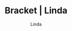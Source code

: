 ---
layout: post
author: Linda
permalink: /bracket/linda/
title: Bracket | Linda
teams: ['Gonzaga', 'Boise St.', 'UConn', 'Vermont', 'Alabama', 'Montana St.', 'Michigan St.', 'Duke', 'Baylor', 'Marquette', 'St. Mary`s', 'UCLA', 'Virginia Tech', 'Purdue', 'Murray St.', 'Kentucky', 'Gonzaga', 'UConn', 'Montana St.', 'Duke', 'Baylor', 'Saint Mary`s', 'Purdue', 'Murray St.', 'Gonzaga', 'Duke', 'Baylor', 'Purdue', 'Gonzaga', 'Purdue', 'Purdue', 'Arizona', 'Arizona', 'Arizona', 'Kansas', 'Arizona', 'Villanova', 'Kansas', 'Wisconsin', 'Arizona', 'Illinois', 'Longwood', 'Villanova', 'Kansas', 'Providence', 'Wisconsin', 'Auburn', 'Arizona', 'Seton Hall', 'UAB', 'Illinois', 'Colorado St.', 'Longwood', 'Loyola Chicago', 'Villanova', 'Kansas', 'Creighton', 'Iowa', 'Providence', 'LSU', 'Wisconsin', 'USC', 'Auburn']
correct: ['correct', 'wrong', 'wrong', 'wrong', 'wrong', 'wrong', 'correct', 'correct', 'correct', 'wrong', 'correct', 'correct', 'wrong', 'correct', 'correct', 'wrong', '', 'wrong', '', '', '', '', '', '', '', '', '', '', '', '', '', '', '', '', '', '', '', '', '', '', '', 'wrong', '', '', '', '', '', 'correct', '', '', 'correct', 'wrong', 'wrong', 'wrong', 'correct', 'correct', 'correct', 'wrong', 'correct', 'wrong', '', 'wrong', 'correct']
points: [1, 0, 0, 0, 0, 0, 1, 1, 1, 0, 1, 1, 0, 1, 1, 0, 0, 0, 0, 0, 0, 0, 0, 0, 0, 0, 0, 0, 0, 0, 0, 0, 0, 0, 0, 0, 0, 0, 0, 0, 0, 0, 0, 0, 0, 0, 0, 1, 0, 0, 1, 0, 0, 0, 1, 1, 1, 0, 1, 0, 0, 0, 1]
logo: l-av.png
---
